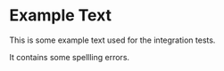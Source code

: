 # Example Text

This is some example text used for the integration tests.

It contains some spellling errors.
